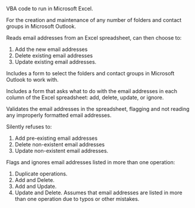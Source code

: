 VBA code to run in Microsoft Excel.

For the creation and maintenance of any number of folders and contact groups in Microsoft Outlook.

Reads email addresses from an Excel spreadsheet, can then choose to:
1)  Add the new email addresses
2)  Delete existing email addresses
3)  Update existing email addresses.

Includes a form to select the folders and contact groups in Microsoft Outlook to work with.

Includes a form that asks what to do with the email addresses in each column of the Excel spreadsheet:
add, delete, update, or ignore.

Validates the email addresses in the spreadsheet, flagging and not reading any improperly formatted email addresses.

Silently refuses to:
1) Add pre-existing email addresses
2) Delete non-existent email addresses
3) Update non-existent email addresses.

Flags and ignores email addresses listed in more than one operation:
1) Duplicate operations.
2) Add and Delete.
3) Add and Update.
4) Update and Delete.
Assumes that email addresses are listed in more than one operation due to typos or other mistakes.

